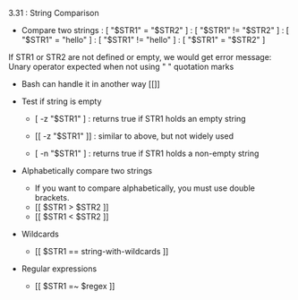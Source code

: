 3.31 : String Comparison

- Compare two strings
    : [ "$STR1" = "$STR2" ]
    : [ "$STR1" != "$STR2" ]
    : [ "$STR1" = "hello" ]
    : [ "$STR1" != "hello" ]
    : [ "$STR1" = "$STR2" ]

If STR1 or STR2 are not defined or empty, we would get error message: 
Unary operator expected when not using " " quotation marks

- Bash can handle it in another way [[]]

- Test if string is empty
    - [ -z "$STR1" ] : returns true if STR1 holds an empty string
    - [[ -z "$STR1" ]] : similar to above, but not widely used

    - [ -n "$STR1" ] : returns true if STR1 holds a non-empty string


- Alphabetically compare two strings
    - If you want to compare alphabetically, you must use double brackets. 
    - [[ $STR1 > $STR2 ]]
    - [[ $STR1 < $STR2 ]]


- Wildcards
    - [[ $STR1 == string-with-wildcards ]]

- Regular expressions
    - [[ $STR1 =~ $regex ]]